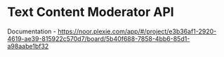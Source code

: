 # Text Content Moderator API


Documentation - https://noor.plexie.com/app/#/project/e3b36af1-2920-4619-ae39-815922c570d7/board/5b40f688-7858-4bb6-85d1-a98aabe1bf32
